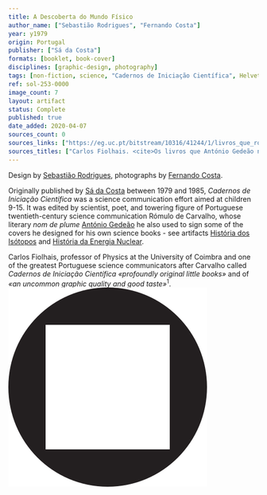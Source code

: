 ```yaml
---
title: A Descoberta do Mundo Físico
author_name: ["Sebastião Rodrigues", "Fernando Costa"]
year: y1979
origin: Portugal
publisher: ["Sá da Costa"]
formats: [booklet, book-cover]
disciplines: [graphic-design, photography]
tags: [non-fiction, science, "Cadernos de Iniciação Científica", Helvetica]
ref: sol-253-0000
image_count: 7
layout: artifact
status: Complete
published: true
date_added: 2020-04-07
sources_count: 0
sources_links: ["https://eg.uc.pt/bitstream/10316/41244/1/livros_que_romulo_de_carvalho_nos_deixou.PDF"]
sources_titles: ["Carlos Fiolhais. <cite>Os livros que António Gedeão nos deixou</cite> (2008) [pt]"]
---
```


<p>
Design by <a class="text cat-link author" href="/authors/Sebastião Rodrigues/">Sebastião Rodrigues</a>, photographs by <a class="text cat-link author" href="/authors/Fernando Costa/">Fernando Costa</a>.
</p>
<p>
Originally published by <a class="text cat-link publisher" href="/publishers/Sá da Costa/">Sá da Costa</a> between 1979 and 1985, <cite>Cadernos de Iniciação Científica</cite> was a science communication effort aimed at children 9-15. It was edited by scientist, poet, and towering figure of Portuguese twentieth-century science communication Rómulo de Carvalho, whose literary <i>nom de plume</i> <a class="text cat-link author" href="/authors/António Gedeão/">António Gedeão</a> he also used to sign some of the covers he designed for his own science books - see artifacts <a class="text cat-link artifact" href="/artifacts/historia-isotopos/">História dos Isótopos</a> and <a class="text cat-link artifact" href="/artifacts/historia-energia-nuclear/">História da Energia Nuclear</a>.
</p>
<p>
Carlos Fiolhais, professor of Physics at the University of Coimbra and one of the greatest Portuguese science communicators after Carvalho called <cite>Cadernos de Iniciação Científica</cite> <cite>«profoundly original little books»</cite> and of <cite>«an uncommon graphic quality and good taste»</cite><sup>1</sup>.<img src="/images/non-art/sol-circle-square.svg" class="sol-text-signature">
</p>
